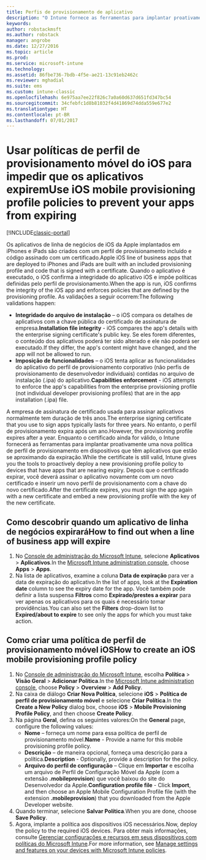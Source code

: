 ```yaml
---
title: Perfis de provisionamento de aplicativo
description: "O Intune fornece as ferramentas para implantar proativamente uma nova política de perfil de provisionamento em dispositivos que têm aplicativos que estão se aproximando da expiração."
keywords: 
author: robstackmsft
ms.author: robstack
manager: angrobe
ms.date: 12/27/2016
ms.topic: article
ms.prod: 
ms.service: microsoft-intune
ms.technology: 
ms.assetid: 86fbe736-7bdb-4f5e-ae21-13c91eb2462c
ms.reviewer: mghadial
ms.suite: ems
ms.custom: intune-classic
ms.openlocfilehash: 6e975aa7ee22f826c7a0a60d637d651fd347bc54
ms.sourcegitcommit: 34cfebfc1d8b81032f4d41869d74dda559e677e2
ms.translationtype: HT
ms.contentlocale: pt-BR
ms.lasthandoff: 07/01/2017
---
```

# <span data-ttu-id="786f6-103">Usar políticas de perfil de provisionamento móvel do iOS para impedir que os aplicativos expirem</span><span class="sxs-lookup"><span data-stu-id="786f6-103">Use iOS mobile provisioning profile policies to prevent your apps from expiring</span></span>
<a id="use-ios-mobile-provisioning-profile-policies-to-prevent-your-apps-from-expiring" class="xliff"></a>

[!INCLUDE[classic-portal](../includes/classic-portal.md)]

<span data-ttu-id="786f6-104">Os aplicativos de linha de negócios de iOS da Apple implantados em iPhones e iPads são criados com um perfil de provisionamento incluído e código assinado com um certificado.</span><span class="sxs-lookup"><span data-stu-id="786f6-104">Apple iOS line of business apps that are deployed to iPhones and iPads are built with an included provisioning profile and code that is signed with a certificate.</span></span> <span data-ttu-id="786f6-105">Quando o aplicativo é executado, o iOS confirma a integridade do aplicativo iOS e impõe políticas definidas pelo perfil de provisionamento.</span><span class="sxs-lookup"><span data-stu-id="786f6-105">When the app is run, iOS confirms the integrity of the iOS app and enforces policies that are defined by the provisioning profile.</span></span> <span data-ttu-id="786f6-106">As validações a seguir ocorrem:</span><span class="sxs-lookup"><span data-stu-id="786f6-106">The following validations happen:</span></span>

- <span data-ttu-id="786f6-107">**Integridade do arquivo de instalação** – o iOS compara os detalhes de aplicativos com a chave pública do certificado de assinatura de empresa.</span><span class="sxs-lookup"><span data-stu-id="786f6-107">**Installation file integrity** - iOS compares the app's details with the enterprise signing certificate's public key.</span></span> <span data-ttu-id="786f6-108">Se eles forem diferentes, o conteúdo dos aplicativos poderá ter sido alterado e ele não poderá ser executado.</span><span class="sxs-lookup"><span data-stu-id="786f6-108">If they differ, the app's content might have changed, and the app will not be allowed to run.</span></span>
- <span data-ttu-id="786f6-109">**Imposição de funcionalidades** – o iOS tenta aplicar as funcionalidades do aplicativo do perfil de provisionamento corporativo (não perfis de provisionamento de desenvolvedor individuais) contidas no arquivo de instalação (.ipa) do aplicativo.</span><span class="sxs-lookup"><span data-stu-id="786f6-109">**Capabilities enforcement** - iOS attempts to enforce the app's capabilities from the enterprise provisioning profile (not individual developer provisioning profiles) that are in the app installation (.ipa) file.</span></span>


<span data-ttu-id="786f6-110">A empresa de assinatura de certificado usada para assinar aplicativos normalmente tem duração de três anos.</span><span class="sxs-lookup"><span data-stu-id="786f6-110">The enterprise signing certificate that you use to sign apps typically lasts for three years.</span></span> <span data-ttu-id="786f6-111">No entanto, o perfil de provisionamento expira após um ano.</span><span class="sxs-lookup"><span data-stu-id="786f6-111">However, the provisioning profile expires after a year.</span></span> <span data-ttu-id="786f6-112">Enquanto o certificado ainda for válido, o Intune fornecerá as ferramentas para implantar proativamente uma nova política de perfil de provisionamento em dispositivos que têm aplicativos que estão se aproximando da expiração.</span><span class="sxs-lookup"><span data-stu-id="786f6-112">While the certificate is still valid, Intune gives you the tools to proactively deploy a new provisioning profile policy to devices that have apps that are nearing expiry.</span></span>
<span data-ttu-id="786f6-113">Depois que o certificado expirar, você deverá assinar o aplicativo novamente com um novo certificado e inserir um novo perfil de provisionamento com a chave do novo certificado.</span><span class="sxs-lookup"><span data-stu-id="786f6-113">After the certificate expires, you must sign the app again with a new certificate and embed a new provisioning profile with the key of the new certificate.</span></span>



## <span data-ttu-id="786f6-114">Como descobrir quando um aplicativo de linha de negócios expirará</span><span class="sxs-lookup"><span data-stu-id="786f6-114">How to find out when a line of business app will expire</span></span>
<a id="how-to-find-out-when-a-line-of-business-app-will-expire" class="xliff"></a>

1. <span data-ttu-id="786f6-115">No [Console de administração do Microsoft Intune](https://manage.microsoft.com), selecione **Aplicativos** > **Aplicativos**.</span><span class="sxs-lookup"><span data-stu-id="786f6-115">In the [Microsoft Intune administration console](https://manage.microsoft.com), choose **Apps** > **Apps**.</span></span>
2. <span data-ttu-id="786f6-116">Na lista de aplicativos, examine a coluna **Data de expiração** para ver a data de expiração do aplicativo.</span><span class="sxs-lookup"><span data-stu-id="786f6-116">In the list of apps, look at the **Expiration date** column to see the expiry date for the app.</span></span> <span data-ttu-id="786f6-117">Você também pode definir a lista suspensa **Filtros** como **Expirado/prestes a expirar** para ver apenas os aplicativos para os quais é necessário tomar providências.</span><span class="sxs-lookup"><span data-stu-id="786f6-117">You can also set the **Filters** drop-down list to **Expired/about to expire** to see only the apps for which you must take action.</span></span>

## <span data-ttu-id="786f6-118">Como criar uma política de perfil de provisionamento móvel iOS</span><span class="sxs-lookup"><span data-stu-id="786f6-118">How to create an iOS mobile provisioning profile policy</span></span>
<a id="how-to-create-an-ios-mobile-provisioning-profile-policy" class="xliff"></a>


1. <span data-ttu-id="786f6-119">No [Console de administração do Microsoft Intune](https://manage.microsoft.com), escolha **Política** > **Visão Geral** > **Adicionar Política**.</span><span class="sxs-lookup"><span data-stu-id="786f6-119">In the [Microsoft Intune administration console](https://manage.microsoft.com), choose **Policy** > **Overview** > **Add Policy**.</span></span>
2. <span data-ttu-id="786f6-120">Na caixa de diálogo **Criar Nova Política**, selecione **iOS** > **Política de perfil de provisionamento móvel** e selecione **Criar Política**.</span><span class="sxs-lookup"><span data-stu-id="786f6-120">In the **Create a New Policy** dialog box, choose **iOS** > **Mobile Provisioning Profile Policy**, and then choose **Create Policy**.</span></span>
3. <span data-ttu-id="786f6-121">Na página **Geral**, defina os seguintes valores:</span><span class="sxs-lookup"><span data-stu-id="786f6-121">On the **General** page, configure the following values:</span></span>
    - <span data-ttu-id="786f6-122">**Nome** – forneça um nome para essa política de perfil de provisionamento móvel.</span><span class="sxs-lookup"><span data-stu-id="786f6-122">**Name** - Provide a name for this mobile provisioning profile policy.</span></span>
    - <span data-ttu-id="786f6-123">**Descrição** – de maneira opcional, forneça uma descrição para a política.</span><span class="sxs-lookup"><span data-stu-id="786f6-123">**Description** - Optionally, provide a description for the policy.</span></span>
    - <span data-ttu-id="786f6-124">**Arquivo do perfil de configuração** – Clique em **Importar** e escolha um arquivo de Perfil de Configuração Móvel da Apple (com a extensão **.mobileprovision**) que você baixou do site do Desenvolvedor da Apple.</span><span class="sxs-lookup"><span data-stu-id="786f6-124">**Configuration profile file** - Click **Import**, and then choose an Apple Mobile Configuration Profile file (with the extension **.mobileprovision**) that you downloaded from the Apple Developer website.</span></span>
4. <span data-ttu-id="786f6-125">Quando terminar, selecione **Salvar Política**.</span><span class="sxs-lookup"><span data-stu-id="786f6-125">When you are done, choose **Save Policy**.</span></span>
5. <span data-ttu-id="786f6-126">Agora, implante a política aos dispositivos iOS necessários.</span><span class="sxs-lookup"><span data-stu-id="786f6-126">Now, deploy the policy to the required iOS devices.</span></span> <span data-ttu-id="786f6-127">Para obter mais informações, consulte [Gerenciar configurações e recursos em seus dispositivos com políticas do Microsoft Intune](manage-settings-and-features-on-your-devices-with-microsoft-intune-policies.md).</span><span class="sxs-lookup"><span data-stu-id="786f6-127">For more information, see [Manage settings and features on your devices with Microsoft Intune policies](manage-settings-and-features-on-your-devices-with-microsoft-intune-policies.md).</span></span>
